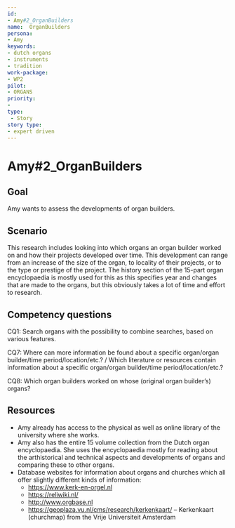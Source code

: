 ```yaml
---
id: 
- Amy#2_OrganBuilders
name:  OrganBuilders 
persona: 
- Amy
keywords: 
- dutch organs
- instruments
- tradition
work-package:
- WP2
pilot:
- ORGANS
priority:
-
type:
 - Story
story type: 
- expert driven
---
```

# Amy#2_OrganBuilders

## Goal 

Amy wants to assess the developments of organ builders.

## Scenario  

This research includes looking into which organs an organ builder worked on and how their projects developed over time. This development can range from an increase of the size of the organ, to locality of their projects, or to the type or prestige of the project. The history section of the 15-part organ encyclopaedia is mostly used for this as this specifies year and changes that are made to the organs, but this obviously takes a lot of time and effort to research.

## Competency questions 

CQ1: Search organs with the possibility to combine searches, based on various features.

CQ7: Where can more information be found about a specific organ/organ builder/time period/location/etc.? / Which literature or resources contain information about a specific organ/organ builder/time period/location/etc.?

CQ8: Which organ builders worked on whose (original organ builder’s) organs?

## Resources

- Amy already has access to the physical as well as online library of the university where she works.
- Amy also has the entire 15 volume collection from the Dutch organ encyclopaedia. She uses the encyclopaedia mostly for reading about the arthistorical and technical aspects and developments of organs and comparing these to other organs.
- Database websites for information about organs and churches which all offer slightly different kinds of information:
  - https://www.kerk-en-orgel.nl 
  - https://reliwiki.nl/ 
  - http://www.orgbase.nl 
  - https://geoplaza.vu.nl/cms/research/kerkenkaart/ – Kerkenkaart (churchmap) from the Vrije Universiteit Amsterdam 
